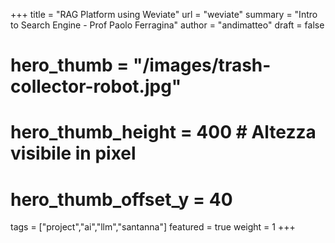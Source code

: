 +++
title = "RAG Platform using Weviate"
url = "weviate"
summary = "Intro to Search Engine - Prof Paolo Ferragina"
author = "andimatteo"
draft = false
# hero_thumb = "/images/trash-collector-robot.jpg"
# hero_thumb_height = 400        # Altezza visibile in pixel
# hero_thumb_offset_y = 40
tags = ["project","ai","llm","santanna"]
featured = true
weight = 1
+++
